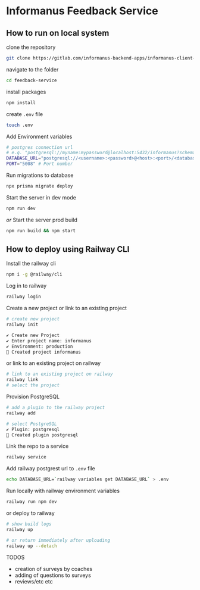 # Informanus Feedback Service

## How to run on local system

clone the repository

```sh
git clone https://gitlab.com/informanus-backend-apps/informanus-client-service.git 'feedback-service'
```

navigate to the folder

```sh
cd feedback-service
```

install packages

```sh
npm install
```

create `.env` file

```sh
touch .env
```

Add Environment variables

```sh
# postgres connection url
# e.g. "postgresql://myname:mypassword@localhost:5432/informanus?schema=public"
DATABASE_URL="postgresql://<username>:<password>@<host>:<port>/<database>?schema=public"
PORT="5008" # Port number
```

Run migrations to database

```sh
npx prisma migrate deploy
```

Start the server in dev mode

```sh
npm run dev
```

_or_ Start the server prod build

```sh
npm run build && npm start
```

## How to deploy using Railway CLI

Install the railway cli

```sh
npm i -g @railway/cli
```

Log in to railway

```sh
railway login
```

Create a new project or link to an existing project

```sh
# create new project
railway init

✔ Create new Project
✔ Enter project name: informanus
✔ Environment: production
🎉 Created project informanus
```

or link to an existing project on railway

```sh
# link to an existing project on railway
railway link
# select the project
```

Provision PostgreSQL

```sh
# add a plugin to the railway project
railway add

# select PostgreSQL
✔ Plugin: postgresql 
🎉 Created plugin postgresql
```

Link the repo to a service

```sh
railway service
```

Add railway postgrest url to `.env` file

```sh
echo DATABASE_URL=`railway variables get DATABASE_URL` > .env
```

Run locally with railway environment variables

```sh
railway run npm dev
```

or deploy to railway

```sh
# show build logs
railway up

# or return immediately after uploading
railway up --detach
```

TODOS

- creation of surveys by coaches
- adding of questions to surveys
- reviews/etc etc
